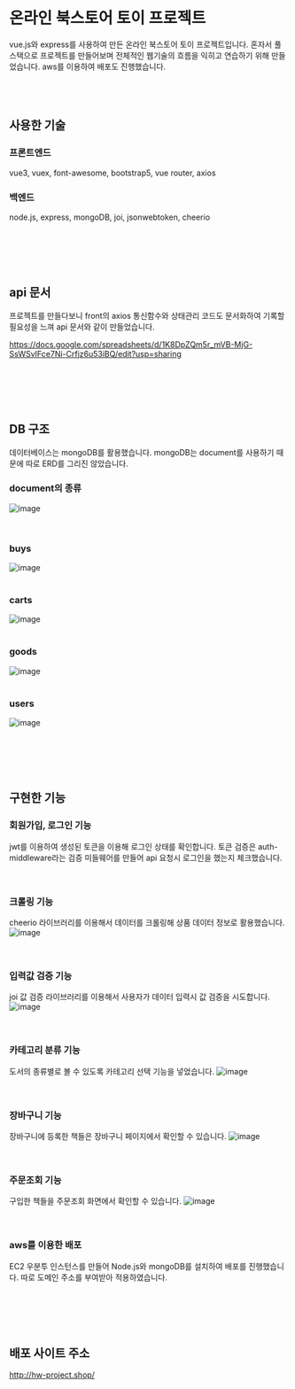 # 온라인 북스토어 토이 프로젝트
vue.js와 express를 사용하여 만든 온라인 북스토어 토이 프로젝트입니다.
혼자서 풀스택으로 프로젝트를 만들어보며 전체적인 웹기술의 흐름을 익히고 연습하기 위해 만들었습니다.
aws를 이용하여 배포도 진행했습니다.
<br>
<br>
<br>
<br>

## 사용한 기술
### 프론트엔드
vue3, vuex, font-awesome, bootstrap5, vue router, axios

### 백엔드
node.js, express, mongoDB, joi, jsonwebtoken, cheerio


<br>
<br>
<br>
<br>

## api 문서
프로젝트를 만들다보니 front의 axios 통신함수와 상태관리 코드도 문서화하여 기록할 필요성을 느껴 api 문서와 같이 만들었습니다.

https://docs.google.com/spreadsheets/d/1K8DpZQm5r_mVB-MjG-SsWSvIFce7Ni-Crfjz6u53iBQ/edit?usp=sharing


<br>
<br>
<br>
<br>

## DB 구조
데이터베이스는 mongoDB를 활용했습니다.
mongoDB는 document를 사용하기 때문에 따로 ERD를 그리진 않았습니다.

### document의 종류
![image](https://user-images.githubusercontent.com/107612118/219297281-9efe437e-d8cd-41db-b709-c33c945b461b.png)

<br>

### buys
![image](https://user-images.githubusercontent.com/107612118/219297655-069f00c3-9150-4b45-9ead-73698dcc218b.png)
<br>
<br>

### carts
![image](https://user-images.githubusercontent.com/107612118/219303454-51ba8b6c-10cb-4efb-a369-37e4263b75c6.png)
<br>
<br>

### goods
![image](https://user-images.githubusercontent.com/107612118/219303572-83a431ef-805c-4392-a7ae-11e76730bd91.png)
<br>
<br>

### users
![image](https://user-images.githubusercontent.com/107612118/219303909-5a39c87f-2256-454a-8d0c-ec97c883b89f.png)


<br>
<br>
<br>
<br>

## 구현한 기능

### 회원가입, 로그인 기능
jwt를 이용하여 생성된 토큰을 이용해 로그인 상태를 확인합니다. 토큰 검증은 auth-middleware라는 검증 미들웨어를 만들어 api 요청시 로그인을 했는지 체크했습니다.
<br>
<br>
<br>

### 크롤링 기능
cheerio 라이브러리를 이용해서 데이터를 크롤링해 상품 데이터 정보로 활용했습니다.
![image](https://user-images.githubusercontent.com/107612118/219304680-4eaa05e1-f604-4ac9-82e2-2e864d01a465.png)
<br>
<br>
<br>

### 입력값 검증 기능
joi 값 검증 라이브러리를 이용해서 사용자가 데이터 입력시 값 검증을 시도합니다.
![image](https://user-images.githubusercontent.com/107612118/219303224-3c053315-8396-49d0-b3ce-1034e9e25d04.png)
<br>
<br>
<br>

### 카테고리 분류 기능
도서의 종류별로 볼 수 있도록 카테고리 선택 기능을 넣었습니다.
![image](https://user-images.githubusercontent.com/107612118/219305971-c1e8b035-b909-48a0-9f82-f6005fc4aeba.png)
<br>
<br>
<br>

### 장바구니 기능
장바구니에 등록한 책들은 장바구니 페이지에서 확인할 수 있습니다.
![image](https://user-images.githubusercontent.com/107612118/219306508-aac65839-f337-4464-8aae-4d6cea695310.png)
<br>
<br>
<br>

### 주문조회 기능
구입한 책들을 주문조회 화면에서 확인할 수 있습니다.
![image](https://user-images.githubusercontent.com/107612118/219306804-aa87e9a8-b2aa-4b24-a6df-56cce8c7ffe0.png)
<br>
<br>
<br>

### aws를 이용한 배포
EC2 우분투 인스턴스를 만들어 Node.js와 mongoDB를 설치하여 배포를 진행했습니다.
따로 도메인 주소를 부여받아 적용하였습니다.



<br>
<br>
<br>
<br>

## 배포 사이트 주소
http://hw-project.shop/
